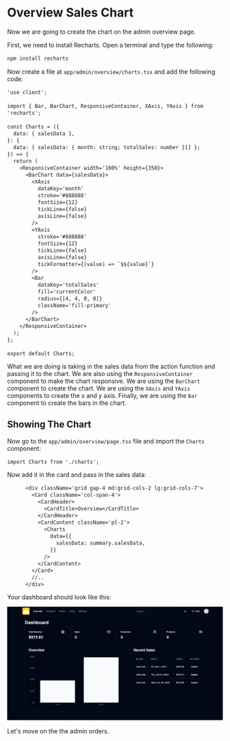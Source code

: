 # Overview Sales Chart

Now we are going to create the chart on the admin overview page.

First, we need to install Recharts. Open a terminal and type the following:

```bash
npm install recharts
```

Now create a file at `app/admin/overview/charts.tsx` and add the following code:

```tsx
'use client';

import { Bar, BarChart, ResponsiveContainer, XAxis, YAxis } from 'recharts';

const Charts = ({
  data: { salesData },
}: {
  data: { salesData: { month: string; totalSales: number }[] };
}) => {
  return (
    <ResponsiveContainer width='100%' height={350}>
      <BarChart data={salesData}>
        <XAxis
          dataKey='month'
          stroke='#888888'
          fontSize={12}
          tickLine={false}
          axisLine={false}
        />
        <YAxis
          stroke='#888888'
          fontSize={12}
          tickLine={false}
          axisLine={false}
          tickFormatter={(value) => `$${value}`}
        />
        <Bar
          dataKey='totalSales'
          fill='currentColor'
          radius={[4, 4, 0, 0]}
          className='fill-primary'
        />
      </BarChart>
    </ResponsiveContainer>
  );
};

export default Charts;
```

What we are doing is taking in the sales data from the action function and passing it to the chart. We are also using the `ResponsiveContainer` component to make the chart responsive. We are using the `BarChart` component to create the chart. We are using the `XAxis` and `YAxis` components to create the x and y axis. Finally, we are using the `Bar` component to create the bars in the chart.

## Showing The Chart

Now go to the `app/admin/overview/page.tsx` file and import the `Charts` component:

```tsx
import Charts from './charts';

```

Now add it in the card and pass in the sales data:

```tsx
      <div className='grid gap-4 md:grid-cols-2 lg:grid-cols-7'>
        <Card className='col-span-4'>
          <CardHeader>
            <CardTitle>Overview</CardTitle>
          </CardHeader>
          <CardContent className='pl-2'>
            <Charts
              data={{
                salesData: summary.salesData,
              }}
            />
          </CardContent>
        </Card>
        //..
      </div>
```

Your dashboard should look like this:

<img src="../images/admin-dashboard.png" alt="dashboard" />

Let's move on the the admin orders.
